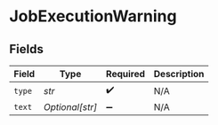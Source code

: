 # JobExecutionWarning


## Fields

| Field              | Type               | Required           | Description        |
| ------------------ | ------------------ | ------------------ | ------------------ |
| `type`             | *str*              | :heavy_check_mark: | N/A                |
| `text`             | *Optional[str]*    | :heavy_minus_sign: | N/A                |